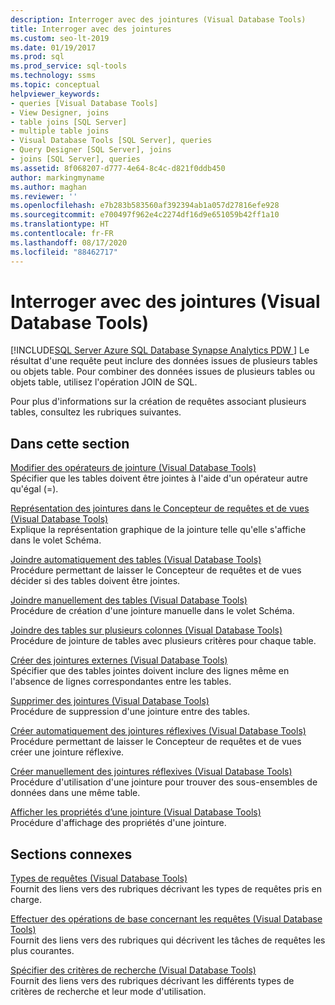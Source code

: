 ```yaml
---
description: Interroger avec des jointures (Visual Database Tools)
title: Interroger avec des jointures
ms.custom: seo-lt-2019
ms.date: 01/19/2017
ms.prod: sql
ms.prod_service: sql-tools
ms.technology: ssms
ms.topic: conceptual
helpviewer_keywords:
- queries [Visual Database Tools]
- View Designer, joins
- table joins [SQL Server]
- multiple table joins
- Visual Database Tools [SQL Server], queries
- Query Designer [SQL Server], joins
- joins [SQL Server], queries
ms.assetid: 8f068207-d777-4e64-8c4c-d821f0ddb450
author: markingmyname
ms.author: maghan
ms.reviewer: ''
ms.openlocfilehash: e7b283b583560af392394ab1a057d27816efe928
ms.sourcegitcommit: e700497f962e4c2274df16d9e651059b42ff1a10
ms.translationtype: HT
ms.contentlocale: fr-FR
ms.lasthandoff: 08/17/2020
ms.locfileid: "88462717"
---
```

# <a name="query-with-joins-visual-database-tools"></a>Interroger avec des jointures (Visual Database Tools)
[!INCLUDE[SQL Server Azure SQL Database Synapse Analytics PDW ](../../includes/applies-to-version/sql-asdb-asdbmi-asa-pdw.md)]
Le résultat d'une requête peut inclure des données issues de plusieurs tables ou objets table. Pour combiner des données issues de plusieurs tables ou objets table, utilisez l'opération JOIN de SQL.  
  
Pour plus d'informations sur la création de requêtes associant plusieurs tables, consultez les rubriques suivantes.  
  
## <a name="in-this-section"></a>Dans cette section  
[Modifier des opérateurs de jointure &#40;Visual Database Tools&#41;](../../ssms/visual-db-tools/modify-join-operators-visual-database-tools.md)  
Spécifier que les tables doivent être jointes à l'aide d'un opérateur autre qu'égal (=).  
  
[Représentation des jointures dans le Concepteur de requêtes et de vues &#40;Visual Database Tools&#41;](../../ssms/visual-db-tools/how-the-query-and-view-designer-represents-joins-visual-database-tools.md)  
Explique la représentation graphique de la jointure telle qu'elle s'affiche dans le volet Schéma.  
  
[Joindre automatiquement des tables &#40;Visual Database Tools&#41;](../../ssms/visual-db-tools/join-tables-automatically-visual-database-tools.md)  
Procédure permettant de laisser le Concepteur de requêtes et de vues décider si des tables doivent être jointes.  
  
[Joindre manuellement des tables &#40;Visual Database Tools&#41;](../../ssms/visual-db-tools/join-tables-manually-visual-database-tools.md)  
Procédure de création d'une jointure manuelle dans le volet Schéma.  
  
[Joindre des tables sur plusieurs colonnes &#40;Visual Database Tools&#41;](../../ssms/visual-db-tools/join-tables-on-multiple-columns-visual-database-tools.md)  
Procédure de jointure de tables avec plusieurs critères pour chaque table.  
  
[Créer des jointures externes &#40;Visual Database Tools&#41;](../../ssms/visual-db-tools/create-outer-joins-visual-database-tools.md)  
Spécifier que des tables jointes doivent inclure des lignes même en l'absence de lignes correspondantes entre les tables.  
  
[Supprimer des jointures &#40;Visual Database Tools&#41;](../../ssms/visual-db-tools/remove-joins-visual-database-tools.md)  
Procédure de suppression d'une jointure entre des tables.  
  
[Créer automatiquement des jointures réflexives &#40;Visual Database Tools&#41;](../../ssms/visual-db-tools/create-self-joins-automatically-visual-database-tools.md)  
Procédure permettant de laisser le Concepteur de requêtes et de vues créer une jointure réflexive.  
  
[Créer manuellement des jointures réflexives &#40;Visual Database Tools&#41;](../../ssms/visual-db-tools/create-self-joins-manually-visual-database-tools.md)  
Procédure d'utilisation d'une jointure pour trouver des sous-ensembles de données dans une même table.  
  
[Afficher les propriétés d’une jointure &#40;Visual Database Tools&#41;](../../ssms/visual-db-tools/view-join-properties-visual-database-tools.md)  
Procédure d'affichage des propriétés d'une jointure.  
  
## <a name="related-sections"></a>Sections connexes  
[Types de requêtes &#40;Visual Database Tools&#41;](../../ssms/visual-db-tools/types-of-queries-visual-database-tools.md)  
Fournit des liens vers des rubriques décrivant les types de requêtes pris en charge.  
  
[Effectuer des opérations de base concernant les requêtes &#40;Visual Database Tools&#41;](../../ssms/visual-db-tools/perform-basic-operations-with-queries-visual-database-tools.md)  
Fournit des liens vers des rubriques qui décrivent les tâches de requêtes les plus courantes.  
  
[Spécifier des critères de recherche &#40;Visual Database Tools&#41;](../../ssms/visual-db-tools/specify-search-criteria-visual-database-tools.md)  
Fournit des liens vers des rubriques décrivant les différents types de critères de recherche et leur mode d'utilisation.  
  

